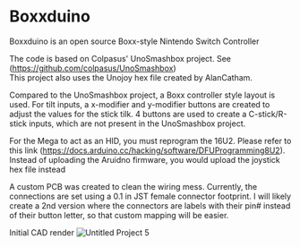 # Boxxduino
Boxxduino is an open source Boxx-style Nintendo Switch Controller

The code is based on Colpasus' UnoSmashbox project. See (https://github.com/colpasus/UnoSmashbox)  
This project also uses the Unojoy hex file created by AlanCatham.

Compared to the UnoSmashbox project, a Boxx controller style layout is used. 
For tilt inputs, a x-modifier and y-modifier buttons are created to adjust the values for the stick tilk.
4 buttons are used to create a C-stick/R-stick inputs, which are not present in the UnoSmashbox project.

For the Mega to act as an HID, you must reprogram the 16U2. Please refer to this link (https://docs.arduino.cc/hacking/software/DFUProgramming8U2). Instead of uploading the Aruidno firmware, you would upload the joystick hex file instead

A custom PCB was created to clean the wiring mess. Currently, the connections are set using a 0.1 in JST female connector footprint.
I will likely create a 2nd version where the connectors are labels with their pin# instead of their button letter, so that custom mapping will be easier.

Initial CAD render
![Untitled Project 5](https://user-images.githubusercontent.com/22158510/193434950-6868ec96-03bd-4d92-88cf-b07f3122cfa4.jpg)
